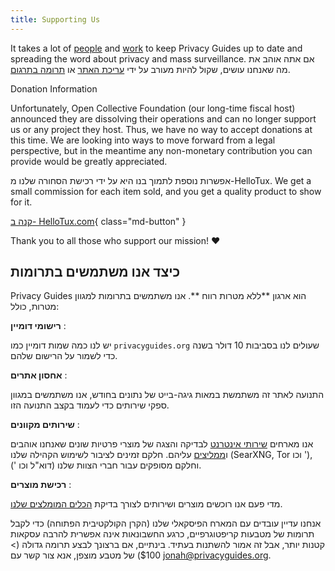 ```yaml
---
title: Supporting Us
---
```


<!-- markdownlint-disable MD036 -->
It takes a lot of [people](https://github.com/privacyguides/privacyguides.org/graphs/contributors) and [work](https://github.com/privacyguides/privacyguides.org/pulse/monthly) to keep Privacy Guides up to date and spreading the word about privacy and mass surveillance. אם אתה אוהב את מה שאנחנו עושים, שקול להיות מעורב על ידי [עריכת האתר](https://github.com/privacyguides/privacyguides.org) או [תרומה בתרגום](https://crowdin.com/project/privacyguides).

<div class="admonition failure" markdown>
<p class="admonition-title">Donation Information</p>

Unfortunately, Open Collective Foundation (our long-time fiscal host) announced they are dissolving their operations and can no longer support us or any project they host. Thus, we have no way to accept donations at this time. We are looking into ways to move forward from a legal perspective, but in the meantime any non-monetary contribution you can provide would be greatly appreciated.

</div>

אפשרות נוספת לתמוך בנו היא על ידי רכישת הסחורה שלנו מ-HelloTux. We get a small commission for each item sold, and you get a quality product to show for it.

[קנה ב- HelloTux.com](https://hellotux.com/privacyguides){ class="md-button" }

Thank you to all those who support our mission! :heart:

## כיצד אנו משתמשים בתרומות

Privacy Guides הוא ארגון **ללא מטרות רווח **. אנו משתמשים בתרומות למגוון מטרות, כולל:

**רישומי דומיין**
:

יש לנו כמה שמות דומיין כמו `privacyguides.org` שעולים לנו בסביבות 10 דולר בשנה כדי לשמור על הרישום שלהם.

**אחסון אתרים**
:

התנועה לאתר זה משתמשת במאות גיגה-בייט של נתונים בחודש, אנו משתמשים במגוון ספקי שירותים כדי לעמוד בקצב התנועה הזו.

**שירותים מקוונים**
:

אנו מארחים [שירותי אינטרנט](https://privacyguides.net) לבדיקה והצגה של מוצרי פרטיות שונים שאנחנו אוהבים ו[ממליצים](../tools.md) עליהם. חלקם זמינים לציבור לשימוש הקהילה שלנו (SearXNG, Tor וכו '), וחלקם מסופקים עבור חברי הצוות שלנו (דוא"ל וכו ').

**רכישת מוצרים**
:

מדי פעם אנו רוכשים מוצרים ושירותים לצורך בדיקת [הכלים המומלצים שלנו](../tools.md).

אנחנו עדיין עובדים עם המארח הפיסקאלי שלנו (הקרן הקולקטיבית הפתוחה) כדי לקבל תרומות של מטבעות קריפטוגרפיים, כרגע החשבונאות אינה אפשרית להרבה עסקאות קטנות יותר, אבל זה אמור להשתנות בעתיד. בינתיים, אם ברצונך לבצע תרומה גדולה (> $100) של מטבע מוצפן, אנא צור קשר עם [jonah@privacyguides.org](mailto:jonah@privacyguides.org).

